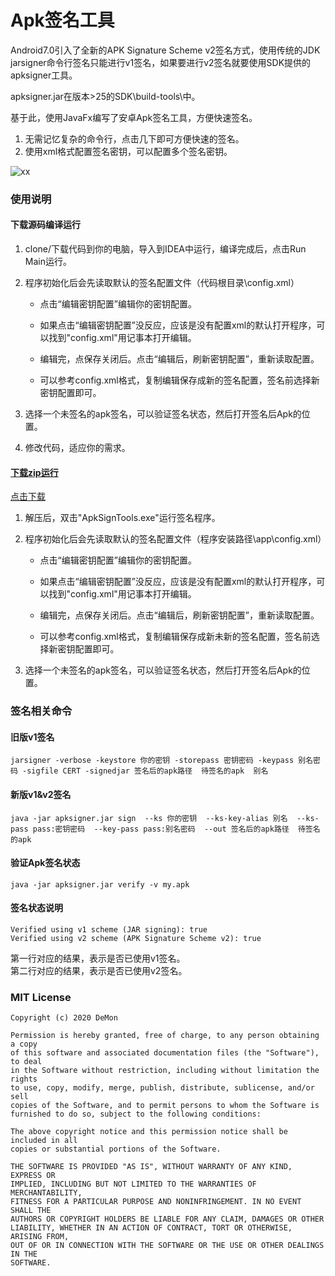 # Apk签名工具

Android7.0引入了全新的APK Signature Scheme v2签名方式，使用传统的JDK jarsigner命令行签名只能进行v1签名，如果要进行v2签名就要使用SDK提供的apksigner工具。  

apksigner.jar在版本>25的SDK\build-tools\中。  
 
基于此，使用JavaFx编写了安卓Apk签名工具，方便快速签名。

 1. 无需记忆复杂的命令行，点击几下即可方便快速的签名。
 2. 使用xml格式配置签名密钥，可以配置多个签名密钥。


![xx](https://github.com/iDeMonnnnnn/SignatureTools/blob/master/20201102185505.png?raw=true)  

### 使用说明

#### 下载源码编译运行

1. clone/下载代码到你的电脑，导入到IDEA中运行，编译完成后，点击Run Main运行。
 
2. 程序初始化后会先读取默认的签名配置文件（代码根目录\config.xml）
 
   - 点击“编辑密钥配置”编辑你的密钥配置。
 
   - 如果点击“编辑密钥配置”没反应，应该是没有配置xml的默认打开程序，可以找到"config.xml"用记事本打开编辑。
 
   - 编辑完，点保存关闭后。点击“编辑后，刷新密钥配置”，重新读取配置。
   
   - 可以参考config.xml格式，复制编辑保存成新的签名配置，签名前选择新密钥配置即可。
   
3. 选择一个未签名的apk签名，可以验证签名状态，然后打开签名后Apk的位置。
  
4. 修改代码，适应你的需求。
 
#### [下载zip运行](https://github.com/iDeMonnnnnn/SignatureTools/releases/tag/v1.0)

[点击下载](https://github.com/iDeMonnnnnn/SignatureTools/releases/download/v1.0/ApkSignTools.zip)

1. 解压后，双击"ApkSignTools.exe"运行签名程序。

2. 程序初始化后会先读取默认的签名配置文件（程序安装路径\app\config.xml）

   - 点击“编辑密钥配置”编辑你的密钥配置。
 
   - 如果点击“编辑密钥配置”没反应，应该是没有配置xml的默认打开程序，可以找到"config.xml"用记事本打开编辑。
 
   - 编辑完，点保存关闭后。点击“编辑后，刷新密钥配置”，重新读取配置。
   
   - 可以参考config.xml格式，复制编辑保存成新未新的签名配置，签名前选择新密钥配置即可。
   
3. 选择一个未签名的apk签名，可以验证签名状态，然后打开签名后Apk的位置。


### 签名相关命令

#### 旧版v1签名
```
jarsigner -verbose -keystore 你的密钥 -storepass 密钥密码 -keypass 别名密码 -sigfile CERT -signedjar 签名后的apk路径  待签名的apk  别名
```

#### 新版v1&v2签名
```
java -jar apksigner.jar sign  --ks 你的密钥  --ks-key-alias 别名  --ks-pass pass:密钥密码  --key-pass pass:别名密码  --out 签名后的apk路径  待签名的apk   
```

#### 验证Apk签名状态

``` 
java -jar apksigner.jar verify -v my.apk
```

#### 签名状态说明

``` 
Verified using v1 scheme (JAR signing): true
Verified using v2 scheme (APK Signature Scheme v2): true
```
第一行对应的结果，表示是否已使用v1签名。  
第二行对应的结果，表示是否已使用v2签名。

### MIT License

```
Copyright (c) 2020 DeMon

Permission is hereby granted, free of charge, to any person obtaining a copy
of this software and associated documentation files (the "Software"), to deal
in the Software without restriction, including without limitation the rights
to use, copy, modify, merge, publish, distribute, sublicense, and/or sell
copies of the Software, and to permit persons to whom the Software is
furnished to do so, subject to the following conditions:

The above copyright notice and this permission notice shall be included in all
copies or substantial portions of the Software.

THE SOFTWARE IS PROVIDED "AS IS", WITHOUT WARRANTY OF ANY KIND, EXPRESS OR
IMPLIED, INCLUDING BUT NOT LIMITED TO THE WARRANTIES OF MERCHANTABILITY,
FITNESS FOR A PARTICULAR PURPOSE AND NONINFRINGEMENT. IN NO EVENT SHALL THE
AUTHORS OR COPYRIGHT HOLDERS BE LIABLE FOR ANY CLAIM, DAMAGES OR OTHER
LIABILITY, WHETHER IN AN ACTION OF CONTRACT, TORT OR OTHERWISE, ARISING FROM,
OUT OF OR IN CONNECTION WITH THE SOFTWARE OR THE USE OR OTHER DEALINGS IN THE
SOFTWARE.
```